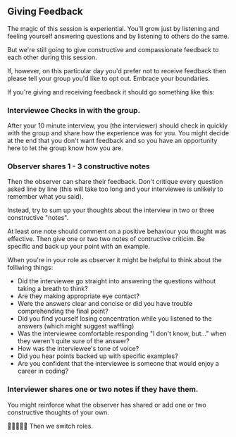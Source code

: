 ## Giving Feedback

The magic of this session is experiential. You'll grow just by listening and feeling yourself answering questions and by listening to others do the same.

But we're still going to give constructive and compassionate feedback to each other during this session.

If, however, on this particular day you'd prefer not to receive feedback then please tell your group you'd like to opt out. Embrace your boundaries.

If you're giving and receiving feedback it should go something like this:

### Interviewee Checks in with the group.

After your 10 minute interview, you (the interviewer) should check in quickly with the group and share how the experience was for you. You might decide at the end that you don't want feedback and so you have an opportunity here to let the group know how you are.

### Observer shares 1 - 3 constructive notes

Then the observer can share their feedback. Don't critique every question asked line by line (this will take too long and your interviewee is unlikely to remember what you said).

Instead, try to sum up your thoughts about the interview in two or three constructive "notes".

At least one note should comment on a positive behaviour you thought was effective.
Then give one or two two notes of contructive criticim. Be specific and back up your point with an example.

When you're in your role as observer it might be helpful to think about the folliwing things:

* Did the interviewee go straight into answering the questions without taking a breath to think?
* Are they making appropriate eye contact?
* Were the answers clear and concise or did you have trouble comprehending the final point?
* Did you find yourself losing concentration while you listened to the answers (which might suggest waffling)
* Was the interviewee comfortable responding "I don't know, but..." when they weren't quite sure of the answer?
* How was the interviewee's tone of voice? 
* Did you hear points backed up with specific examples?
* Are you confident that the interviewee is someone that would enjoy a career in coding?

### Interviewer shares one or two notes if they have them.

You might reinforce what the observer has shared or add one or two constructive thoughts of your own.

🧑🏽‍🤝‍🧑🏾 Then we switch roles.
